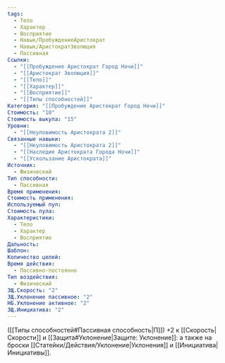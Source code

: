 ```yaml
---
tags:
  - Тело
  - Характер
  - Восприятие
  - Навык/ПробуждениеАристократ
  - Навык/АристократЭволюция
  - Пассивная
Ссылки:
  - "[[Пробуждение Аристократ Город Ночи]]"
  - "[[Аристократ Эволюция]]"
  - "[[Тело]]"
  - "[[Характер]]"
  - "[[Восприятие]]"
  - "[[Типы способностей]]"
Категория: "[[Пробуждение Аристократ Город Ночи]]"
Стоимость: "10"
Стоимость выкупа: "15"
Уровни:
  - "[[Неуловимость Аристократа 2]]"
Связанные навыки:
  - "[[Неуловимость Аристократа 2]]"
  - "[[Наследие Аристократа Города Ночи]]"
  - "[[Ускользание Аристократа]]"
Источник:
  - Физический
Тип способности:
  - Пассивная
Время применения: 
Стоимость применения: 
Используемый пул: 
Стоимость пула: 
Характеристики:
  - Тело
  - Характер
  - Восприятие
Дальность: 
Шаблон: 
Количество целей: 
Время действия:
  - Пассивно-постоянно
Тип воздействия:
  - Физический
ЗЩ.Скорость: "2"
ЗЩ.Уклонение пассивное: "2"
НБ.Уклонение активное: "2"
ЗЩ.Инициатива: "2"
---
```

([[Типы способностей#Пассивная способность|П]]) +2 к [[Скорость|Скорости]] и [[Защита#Уклонение|Защите: Уклонение]]: а также на броски [[Статейки/Действия/Уклонение|Уклонения]] и [[Инициатива|Инициативы]]. 